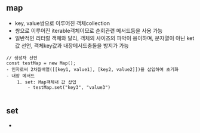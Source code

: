 ## map
- key, value쌍으로 이루어진 객체collection
- 쌍으로 이루어진 iterable객체이므로 순회관련 메서드등을 사용 가능
- 일반적인 리터럴 객체와 달리, 객체의 사이즈의 파악이 용이하며, 문자열이 아닌 ket값 선언, 객체key값과 내장메서드충돌을 방지가 가능
```
// 생성자 선언
const testMap = new Map();
- 인자로써 2차월배열([[key1, value1], [key2, value2]])을 삽입하여 초기화
- 내장 메서드
    1. set: Map객체내 값 삽입
        - testMap.set("key3", "value3")


```

## set
-